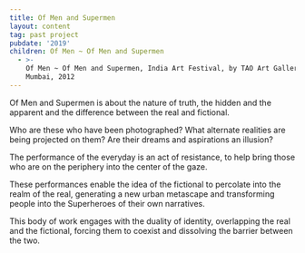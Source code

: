```yaml
---
title: Of Men and Supermen
layout: content
tag: past project
pubdate: '2019'
children: Of Men ~ Of Men and Supermen
  - >-
    Of Men ~ Of Men and Supermen, India Art Festival, by TAO Art Gallery,
    Mumbai, 2012
---
```

Of Men and Supermen is about the nature of truth, the hidden and the apparent and the difference between the real and fictional.

Who are these who have been photographed? What alternate realities are being projected on them? Are their dreams and aspirations an illusion?

The performance of the everyday is an act of resistance, to help bring those who are on the periphery into the center of the gaze.

These performances enable the idea of the fictional to percolate into the realm of the real, generating a new urban metascape and transforming people into the Superheroes of their own narratives.

This body of work engages with the duality of identity, overlapping the real and the fictional, forcing them to coexist and dissolving the barrier between the two.

